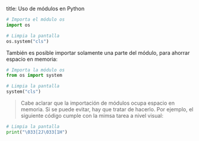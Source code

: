 title: Uso de módulos en Python

``` py title="Python"
# Importa el módulo os
import os

# Limpia la pantalla
os.system("cls")
```

También es posible importar solamente una parte del módulo, para ahorrar espacio en memoria:

``` py title="Python"
# Importa la módulo os
from os import system

# Limpia la pantalla
system("cls")
```

> Cabe aclarar que la importación de módulos ocupa espacio en memoria. Si se puede evitar, hay que tratar de hacerlo.
> Por ejemplo, el siguiente código cumple con la mimsa tarea a nivel visual:

``` py title="Python"
# Limpia la pantalla
print("\033[2J\033[1H") 
```
